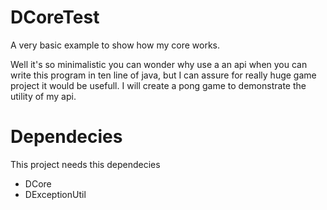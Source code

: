 # DCoreTest
A very basic example to show how my core works.

Well it's so minimalistic you can wonder why use a an api when you can write this program in ten line of java, but I can assure for really huge game project it would be usefull. I will create a pong game to demonstrate the utility of my api.

# Dependecies

This project needs this dependecies

* DCore
* DExceptionUtil
